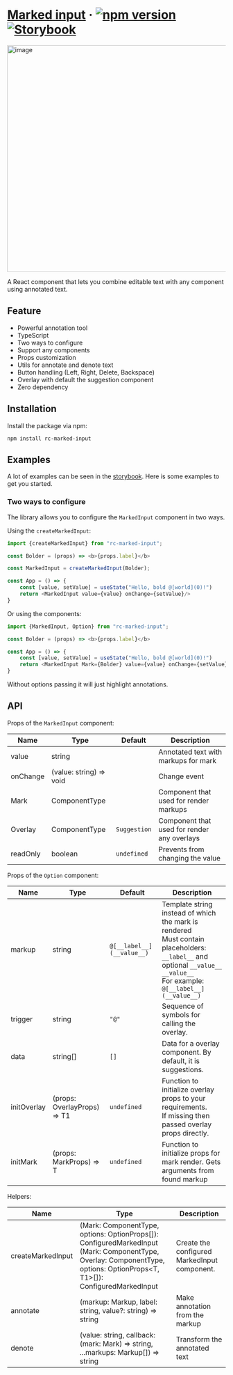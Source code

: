 # [Marked input](https://marked-input.vercel.app) &middot; [![npm version](https://img.shields.io/npm/v/rc-marked-input.svg?style=flat)](https://www.npmjs.com/package/rc-marked-input) [![Storybook](https://gw.alipayobjects.com/mdn/ob_info/afts/img/A*CQXNTZfK1vwAAAAAAAAAAABjAQAAAQ/original)](https://marked-input.vercel.app)

<img width="521" alt="image" src="https://user-images.githubusercontent.com/37639183/182974441-49e4b247-449a-47ba-a090-2cb3aab7ce44.png">

A React component that lets you combine editable text with any component using annotated text.

## Feature

* Powerful annotation tool
* TypeScript
* Two ways to configure
* Support any components
* Props customization
* Utils for annotate and denote text
* Button handling (Left, Right, Delete, Backspace)
* Overlay with default the suggestion component
* Zero dependency

## Installation

Install the package via npm:

```
npm install rc-marked-input
```

## Examples

A lot of examples can be seen in the [storybook](https://marked-input.vercel.app). Here is some examples to get you started.

### Two ways to configure

The library allows you to configure the `MarkedInput` component in two ways. 

Using the `createMarkedInput`:

```javascript
import {createMarkedInput} from "rc-marked-input";

const Bolder = (props) => <b>{props.label}</b>

const MarkedInput = createMarkedInput(Bolder);

const App = () => {
    const [value, setValue] = useState("Hello, bold @[world](0)!")
    return <MarkedInput value={value} onChange={setValue}/>
}
```

Or using the components:

```javascript
import {MarkedInput, Option} from "rc-marked-input";

const Bolder = (props) => <b>{props.label}</b>

const App = () => {
    const [value, setValue] = useState("Hello, bold @[world](0)!")
    return <MarkedInput Mark={Bolder} value={value} onChange={setValue}/>
}
```

Without options passing it will just highlight annotations.  

## API

Props of the `MarkedInput` component:

| Name     | Type                    | Default      | Description                                 |
|----------|-------------------------|--------------|---------------------------------------------|
| value    | string                  |              | Annotated text with markups for mark        |
| onChange | (value: string) => void |              | Change event                                |
| Mark     | ComponentType<T>        |              | Component that used for render markups      |
| Overlay  | ComponentType<T1>       | `Suggestion` | Component that used for render any overlays |
| readOnly | boolean                 | `undefined`  | Prevents from changing the value            |

Props of the `Option` component:

| Name        | Type                        | Default                   | Description                                                                                                                                                                       |
|-------------|-----------------------------|---------------------------|-----------------------------------------------------------------------------------------------------------------------------------------------------------------------------------|
| markup      | string                      | `@[__label__](__value__)` | Template string instead of which the mark is rendered<br/>Must contain placeholders: `__label__` and optional `__value__` `__value__`<br/> For example: `@[__label__](__value__)` |
| trigger     | string                      | `"@"`                     | Sequence of symbols for calling the overlay.                                                                                                                                      |
| data        | string[]                    | `[]`                      | Data for a overlay component. By default, it is suggestions.                                                                                                                      |
| initOverlay | (props: OverlayProps) => T1 | `undefined`               | Function to initialize overlay props to your requirements.<br/> If missing then passed overlay props directly.                                                                    |
| initMark    | (props: MarkProps) => T     | `undefined`               | Function to initialize props for mark render. Gets arguments from found markup                                                                                                    |

Helpers:

| Name              | Type                                                                                                                                                                                              | Description                                  |
|-------------------|---------------------------------------------------------------------------------------------------------------------------------------------------------------------------------------------------|----------------------------------------------|
| createMarkedInput | (Mark: ComponentType<T>, options: OptionProps<T>[]): ConfiguredMarkedInput<T> <br/> (Mark: ComponentType<T>, Overlay: ComponentType<T1>, options: OptionProps<T, T1>[]): ConfiguredMarkedInput<T> | Create the configured MarkedInput component. |
| annotate          | (markup: Markup, label: string, value?: string) => string                                                                                                                                         | Make annotation from the markup              |
| denote            | (value: string, callback: (mark: Mark) => string, ...markups: Markup[]) => string                                                                                                                 | Transform the annotated text                 |
